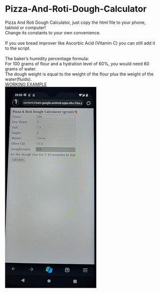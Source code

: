 # Pizza-And-Roti-Dough-Calculator
Pizza And Roti Dough Calculator, just copy the html file to your phone, tabloid or computer!<br/>
Change its constants to your own convenience.<br /><br />
If you use bread improver like Ascorbic Acid (Vitamin C) you can still add it to the script.
<br/><br/>The baker’s humidity percentage formula:<br/> 
For 100 grams of flour and a hydration level of 60%, you would need 60 grams of water. <br />
The dough weight is equal to the weight of the flour plus the weight of the water(fluids).<br/>
<a href="https://raycolt.github.io/Pizza-And-Roti-Dough-Calculator">WORKING EXAMPLE</a><br/>
<img src='https://github.com/RayColt/Pizza-And-Roti-Dough-Calculator/blob/main/image/pdc_1.jpg'/>

